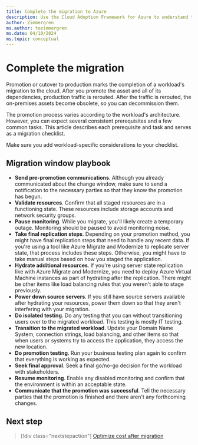 ```yaml
---
title: Complete the migration to Azure
description: Use the Cloud Adoption Framework for Azure to understand the common tasks and standard prerequisites for promoting a migrated resource to production.
author: Zimmergren
ms.author: tozimmergren
ms.date: 04/10/2024
ms.topic: conceptual
---
```


# Complete the migration

Promotion or cutover to production marks the completion of a workload's migration to the cloud. After you promote the asset and all of its dependencies, production traffic is rerouted. After the traffic is rerouted, the on-premises assets become obsolete, so you can decommission them.

The promotion process varies according to the workload's architecture. However, you can expect several consistent prerequisites and a few common tasks. This article describes each prerequisite and task and serves as a migration checklist.

Make sure you add workload-specific considerations to your checklist.

## Migration window playbook

- **Send pre-promotion communications**. Although you already communicated about the change window, make sure to send a notification to the necessary parties so that they know the promotion has begun.
- **Validate resources**. Confirm that all staged resources are in a functioning state. These resources include storage accounts and network security groups.
- **Pause monitoring**. While you migrate, you'll likely create a temporary outage. Monitoring should be paused to avoid monitoring noise.
- **Take final replication steps**. Depending on your promotion method, you might have final replication steps that need to handle any recent data. If you're using a tool like Azure Migrate and Modernize to replicate server state, that process includes these steps. Otherwise, you might have to take manual steps based on how you staged the application.
- **Hydrate additional resources**. If you're using server state replication like with Azure Migrate and Modernize, you need to deploy Azure Virtual Machine instances as part of hydrating after the replication. There might be other items like load balancing rules that you weren't able to stage previously.
- **Power down source servers**. If you still have source servers available after hydrating your resources, power them down so that they aren't interfering with your migration.
- **Do isolated testing**. Do any testing that you can without transitioning users over to the migrated workload. This testing is mostly IT testing.
- **Transition to the migrated workload**. Update your Domain Name System, connection strings, load balancing, and other items so that when users or systems try to access the application, they access the new location.
- **Do promotion testing**. Run your business testing plan again to confirm that everything is working as expected.
- **Seek final approval**. Seek a final go/no-go decision for the workload with stakeholders.
- **Resume monitoring**. Enable any disabled monitoring and confirm that the environment is within an acceptable state.
- **Communicate that the promotion was successful**. Tell the necessary parties that the promotion is finished and there aren't any forthcoming changes.

## Next step

> [!div class="nextstepaction"]
> [Optimize cost after migration](./optimize-cost-after-migration.md)
